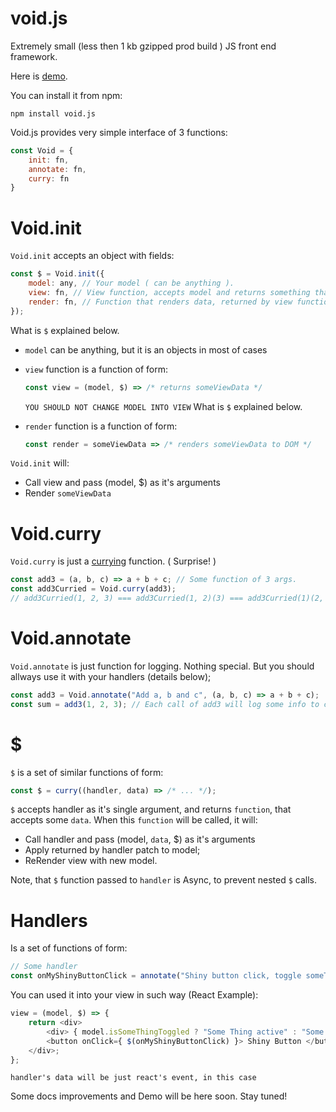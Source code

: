 # void.js
Extremely small (less then 1 kb gzipped prod build ) JS front end framework.

Here is [demo](https://kirill-gavrilyuk.github.io/void.js-demo/index.html).


You can install it from npm:
```
npm install void.js
```

Void.js provides very simple interface of 3 functions:
```javascript
const Void = {
    init: fn,
    annotate: fn,
    curry: fn
}
```

# Void.init
`Void.init` accepts an object with fields: 
```javascript
const $ = Void.init({
    model: any, // Your model ( can be anything ).
    view: fn, // View function, accepts model and returns something that render function can render.  
    render: fn, // Function that renders data, returned by view function into DOM.
});
```
What is `$` explained below.

- `model` can be anything, but it is an objects in most of cases

- `view` function is a function of form:
    ```javascript
    const view = (model, $) => /* returns someViewData */
    ```
    `YOU SHOULD NOT CHANGE MODEL INTO VIEW`
    What is `$` explained below.

- `render` function is a function of form:
    ```javascript
    const render = someViewData => /* renders someViewData to DOM */
    ```

`Void.init` will:
- Call view and pass (model, $) as it's arguments
- Render `someViewData` 

# Void.curry
`Void.curry` is just a [currying](https://en.wikipedia.org/wiki/Currying) function. ( Surprise! )
```javascript
const add3 = (a, b, c) => a + b + c; // Some function of 3 args.
const add3Curried = Void.curry(add3);
// add3Curried(1, 2, 3) === add3Curried(1, 2)(3) === add3Curried(1)(2, 3) === add3Curried(1)(2)(3)
```

# Void.annotate
`Void.annotate` is just function for logging. Nothing special. But you should allways use it with your handlers (details below);
```javascript
const add3 = Void.annotate("Add a, b and c", (a, b, c) => a + b + c);
const sum = add3(1, 2, 3); // Each call of add3 will log some info to console (in dev build only).
```

# $
`$` is a set of similar functions of form:
```javascript
const $ = curry((handler, data) => /* ... */);
```
`$` accepts handler as it's single argument, and returns `function`, that accepts some `data`. When this `function` will be called, it will:
- Call handler and pass (model, `data`, $) as it's arguments
- Apply returned by handler patch to model;
- ReRender view with new model.

Note, that `$` function passed to `handler` is Async, to prevent nested `$` calls.

# Handlers
Is a set of functions of form:
```javascript
// Some handler
const onMyShinyButtonClick = annotate("Shiny button click, toggle someThing", (model, data, $) => ({ isSomeThingActive: !model.isSomeThingActive }));
```
You can used it into your view in such way (React Example): 
```javascript
view = (model, $) => {
    return <div>
        <div> { model.isSomeThingToggled ? "Some Thing active" : "Some Thing inactive" } </div>
        <button onClick={ $(onMyShinyButtonClick) }> Shiny Button </button>
    </div>;
};
```
`handler's data will be just react's event, in this case`

Some docs improvements and Demo will be here soon. Stay tuned!

